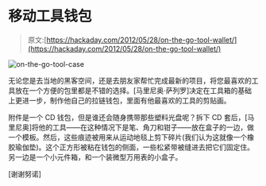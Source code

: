 # 移动工具钱包

> 原文:[https://hackaday.com/2012/05/28/on-the-go-tool-wallet/](https://hackaday.com/2012/05/28/on-the-go-tool-wallet/)

![](../Images/61b0835b7ba508f26aece01bae4ad22c.png "on-the-go-tool-case")

无论您是去当地的黑客空间，还是去朋友家帮忙完成最新的项目，将您最喜欢的工具放在一个方便的包里都是不错的选择。[马里尼奥·萨列罗]决定在工具箱的基础上更进一步，制作他自己的拉链钱包，里面有他最喜欢的工具的剪贴画。

附件是一个 CD 钱包，但是谁还会随身携带那些塑料光盘呢？拆下 CD 套后，[马里尼奥]将他的工具——在这种情况下是笔、角刀和钳子——放在盒子的一边，做一个模板。然后，这些痕迹被用来从运动地毯上剪下碎片(我们认为这就像一个橡胶瑜伽垫)。这个正方形被粘在钱包的侧面，一些松紧带被缝进去把它们固定住。另一边是一个小元件箱，和一个装微型万用表的小盒子。

[谢谢努诺]